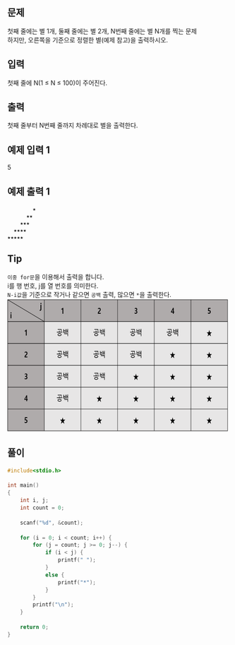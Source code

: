 ## 문제

첫째 줄에는 별 1개, 둘째 줄에는 별 2개, N번째 줄에는 별 N개를 찍는 문제  
하지만, 오른쪽을 기준으로 정렬한 별(예제 참고)을 출력하시오.

## 입력

첫째 줄에 N(1 ≤ N ≤ 100)이 주어진다.

## 출력

첫째 줄부터 N번째 줄까지 차례대로 별을 출력한다.

## 예제 입력 1

5

## 예제 출력 1
```
        ★   
      ★★    
    ★★★  
  ★★★★  
★★★★★ 
```
 
## Tip

`이중 for문`을 이용해서 출력을 합니다.  
i를 행 번호, j를 열 번호를 의미한다.   
`N-i값`을 기준으로 작거나 같으면 `공백` 출력, 많으면 `*`을 출력한다.
<img src="https://github.com/ghd075/baekjoon_test/blob/master/C_Quiz/img/startTable.png?raw=true" width="500" height="300">

## 풀이
```c
#include<stdio.h>

int main()
{
	int i, j;
	int count = 0;

	scanf("%d", &count);

	for (i = 0; i < count; i++) {
		for (j = count; j >= 0; j--) {
			if (i < j) {
				printf(" ");
			}
			else {
				printf("*");
			}
		}
		printf("\n");
	}

	return 0;
}
```
